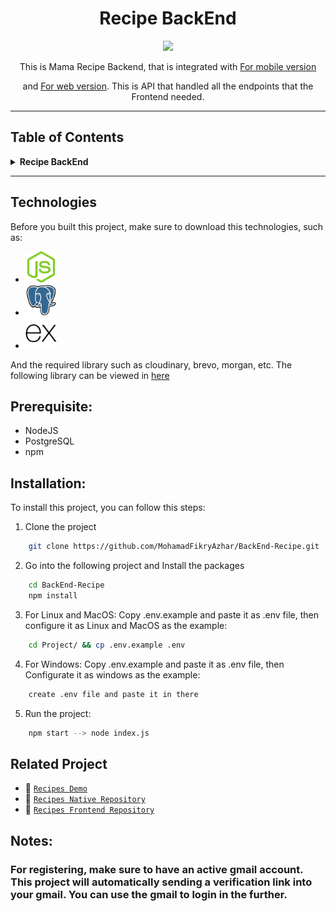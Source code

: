 <div align="center">
    <h1>Recipe BackEnd</h1>
    <image src="https://github.com/MohamadFikryAzhar/RecipeMobile/blob/main/src/assets/pijarfoodbootsplash.png" width="230">
    <p>This is Mama Recipe Backend, that is integrated with <a href="https://github.com/MohamadFikryAzhar/RecipeMobile">For mobile version</a></p> and <a href="https://github.com/MohamadFikryAzhar/FrontEnd-Recipe">For web version</a>. This is API that handled all the endpoints that the Frontend needed.</p>
</div>

---

## Table of Contents

<details>
  <summary><strong>Recipe BackEnd</strong></summary>

  1. [Overview](#overview)
  2. [Technologies](#technologies)
  3. [Prerequisite](#prerequisite)
  4. [Installation](#installation)
  5. [Related Project](#related-project)
  6. [Notes](#notes)

</details>

  
---

## Technologies

<div align="left">
    Before you built this project, make sure to download this technologies, such as:
    <ul>
        <li><a href="https://nodejs.org/en"><img src="https://github.com/devicons/devicon/blob/master/icons/nodejs/nodejs-original.svg" alt="nodejs" width="50"></a></li>
        <li><a href="https://www.postgresql.org/"><img src="https://github.com/devicons/devicon/blob/master/icons/postgresql/postgresql-original.svg" alt="postgresql" width="50"></a></li>
        <li><a href="https://expressjs.com/"><img src="https://github.com/devicons/devicon/blob/master/icons/express/express-original.svg" alt="expressjs" width="50"></a></li>
    </ul>
    And the required library such as cloudinary, brevo, morgan, etc. The following library can be viewed in <a href="https://github.com/MohamadFikryAzhar/BackEnd-Recipe/blob/main/package.json">here</a>
</div>

## Prerequisite:
- NodeJS
- PostgreSQL
- npm

## Installation:

To install this project, you can follow this steps:

1. Clone the project 
```sh
    git clone https://github.com/MohamadFikryAzhar/BackEnd-Recipe.git
```
2. Go into the following project and Install the packages 
```sh
    cd BackEnd-Recipe
    npm install
```
3. For Linux and MacOS:
    Copy .env.example and paste it as .env file, then configure it as Linux and MacOS as the example:
```sh
    cd Project/ && cp .env.example .env
```
4. For Windows:
    Copy .env.example and paste it as .env file, then Configurate it as windows as the example:
```sh
    create .env file and paste it in there
```
5. Run the project:
```sh
    npm start --> node index.js
```

## Related Project
* 🚀 [`Recipes Demo`](food-recipe-website-nine.vercel.app)
* 🚀 [`Recipes Native Repository`](https://github.com/MohamadFikryAzhar/RecipeMobile)
* 🚀 [`Recipes Frontend Repository`](https://github.com/MohamadFikryAzhar/FrontEnd-Recipe)

## Notes:
### For registering, make sure to have an active gmail account. This project will automatically sending a verification link into your gmail. You can use the gmail to login in the further.